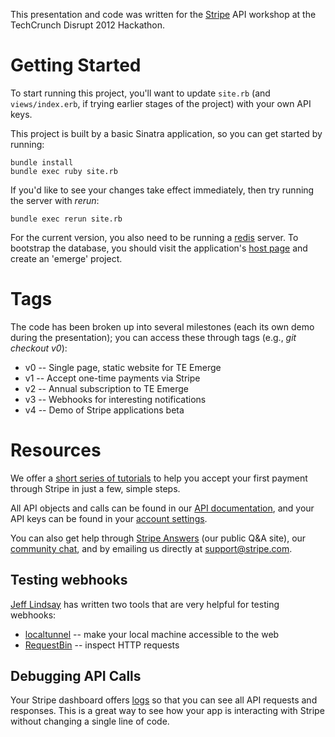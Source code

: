 This presentation and code was written for the [Stripe](https://stripe.com/)
API workshop at the TechCrunch Disrupt 2012 Hackathon.

Getting Started
===============

To start running this project, you'll want to update `site.rb` (and
`views/index.erb`, if trying earlier stages of the project) with your own API
keys.

This project is built by a basic Sinatra application, so you can get started by
running:

    bundle install
    bundle exec ruby site.rb

If you'd like to see your changes take effect immediately, then try running the
server with *rerun*:

    bundle exec rerun site.rb

For the current version, you also need to be running a [redis](http//redis.io/)
server. To bootstrap the database, you should visit the application's [host
page](http://localhost:4567/host) and create an 'emerge' project.

Tags
====

The code has been broken up into several milestones (each its own demo during
the presentation); you can access these through tags (e.g., *git checkout v0*):

* v0 -- Single page, static website for TE Emerge
* v1 -- Accept one-time payments via Stripe
* v2 -- Annual subscription to TE Emerge
* v3 -- Webhooks for interesting notifications
* v4 -- Demo of Stripe applications beta

Resources
=========

We offer a [short series of tutorials](https://stripe.com/docs) to help you
accept your first payment through Stripe in just a few, simple steps.

All API objects and calls can be found in our [API
documentation](https://stripe.com/docs/api), and your API keys can be found in
your [account settings](https://manage.stripe.com/#account/apikeys).

You can also get help through [Stripe Answers](https://answers.stripe.com/)
(our public Q&A site), our [community chat](https://stripe.com/chat), and by
emailing us directly at [support@stripe.com](mailto:support@stripe.com).

Testing webhooks
----------------

[Jeff Lindsay](https://twitter.com/progrium) has written two tools that are
very helpful for testing webhooks:

* [localtunnel](http://localtunnel.com/) -- make your local machine accessible
to the web
* [RequestBin](http://requestb.in) -- inspect HTTP requests

Debugging API Calls
-------------------

Your Stripe dashboard offers [logs](https://manage.stripe.com/#logs) so that
you can see all API requests and responses. This is a great way to see how your
app is interacting with Stripe without changing a single line of code.
